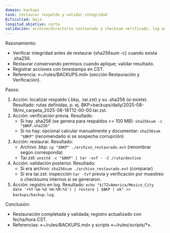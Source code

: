 ```yaml
---
domain: backups
task: restaurar respaldo y validar integridad
Dificultad: baja
longitud_objetivo: corta
validacion: archivo/directorio restaurado y checksum verificado, log actualizado
---
```


Razonamiento:
- Verificar integridad antes de restaurar (sha256sum -c) cuando exista .sha256.
- Restaurar conservando permisos cuando aplique; validar resultado.
- Registrar acciones con timestamps en CST.
- Referencia: «~/rules/BACKUPS.md» (sección Restauración y Verificación).

Pasos:
1) Acción: localizar respaldo (.bkp, .tar.zst) y su .sha256 (si existe).
   Resultado: rutas definidas, p. ej. BKP=backups/daily/2025-08-18/mi_carpeta_2025-08-18T12-00-00.tar.zst.
2) Acción: verificación previa.
   Resultado:
   - Si hay .sha256 (se genera para respaldos >= 100 MB): `sha256sum -c "$BKP.sha256"`
   - Si no hay: opcional calcular manualmente y documentar: `sha256sum "$BKP"` (recomendado si se sospecha corrupción)
3) Acción: restaurar.
   Resultado:
   - Archivo .bkp: `cp "$BKP" ./archivo_restaurado.ext` (renombrar según corresponda)
   - Tar.zst: `unzstd -c "$BKP" | tar -xvf - -C /ruta/destino`
4) Acción: validación posterior.
   Resultado:
   - Si era archivo: `sha256sum ./archivo_restaurado.ext` (comparar)
   - Si era tar.zst: inspección `tar -tvf` previa y verificación por muestreo o checksums internos si se generaron.
5) Acción: registro en log.
   Resultado: `echo "$(TZ=America/Mexico_City date '+%Y-%m-%d %H:%M:%S') | restore | $BKP | ok" >> backups/backup.log`.

Conclusión:
- Restauración completada y validada; registro actualizado con fecha/hora CST.
- Referencias: «~/rules/BACKUPS.md» y scripts «~/rules/scripts/*».


